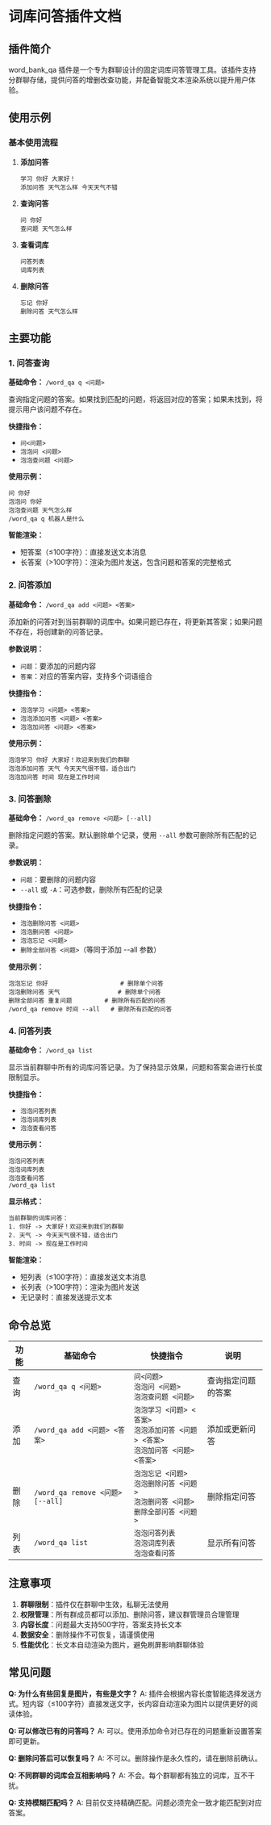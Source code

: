 # 词库问答插件文档

## 插件简介

word_bank_qa 插件是一个专为群聊设计的固定词库问答管理工具。该插件支持分群聊存储，提供问答的增删改查功能，并配备智能文本渲染系统以提升用户体验。

## 使用示例

### 基本使用流程

1. **添加问答**
   ```
   学习 你好 大家好！
   添加问答 天气怎么样 今天天气不错
   ```

2. **查询问答**
   ```
   问 你好
   查问题 天气怎么样
   ```

3. **查看词库**
   ```
   问答列表
   词库列表
   ```

4. **删除问答**
   ```
   忘记 你好
   删除问答 天气怎么样
   ```

## 主要功能

### 1. 问答查询

**基础命令：** `/word_qa q <问题>`

查询指定问题的答案。如果找到匹配的问题，将返回对应的答案；如果未找到，将提示用户该问题不存在。

**快捷指令：**
- `问<问题>`
- `泡泡问 <问题>`
- `泡泡查问题 <问题>`

**使用示例：**
```
问 你好
泡泡问 你好
泡泡查问题 天气怎么样
/word_qa q 机器人是什么
```

**智能渲染：**
- 短答案（≤100字符）：直接发送文本消息
- 长答案（>100字符）：渲染为图片发送，包含问题和答案的完整格式

### 2. 问答添加

**基础命令：** `/word_qa add <问题> <答案>`

添加新的问答对到当前群聊的词库中。如果问题已存在，将更新其答案；如果问题不存在，将创建新的问答记录。

**参数说明：**
- `问题`：要添加的问题内容
- `答案`：对应的答案内容，支持多个词语组合

**快捷指令：**
- `泡泡学习 <问题> <答案>`
- `泡泡添加问答 <问题> <答案>`
- `泡泡加问答 <问题> <答案>`

**使用示例：**
```
泡泡学习 你好 大家好！欢迎来到我们的群聊
泡泡添加问答 天气 今天天气很不错，适合出门
泡泡加问答 时间 现在是工作时间
```

### 3. 问答删除

**基础命令：** `/word_qa remove <问题> [--all]`

删除指定问题的答案。默认删除单个记录，使用 `--all` 参数可删除所有匹配的记录。

**参数说明：**
- `问题`：要删除的问题内容
- `--all` 或 `-A`：可选参数，删除所有匹配的记录

**快捷指令：**
- `泡泡删除问答 <问题>`
- `泡泡删问答 <问题>`
- `泡泡忘记 <问题>`
- `删除全部问答 <问题>`（等同于添加 --all 参数）

**使用示例：**
```
泡泡忘记 你好                    # 删除单个问答
泡泡删除问答 天气                # 删除单个问答
删除全部问答 重复问题         # 删除所有匹配的问答
/word_qa remove 时间 --all   # 删除所有匹配的问答
```

### 4. 问答列表

**基础命令：** `/word_qa list`

显示当前群聊中所有的词库问答记录。为了保持显示效果，问题和答案会进行长度限制显示。

**快捷指令：**
- `泡泡问答列表`
- `泡泡词库列表`
- `泡泡查看问答`

**使用示例：**
```
泡泡问答列表
泡泡词库列表
泡泡查看问答
/word_qa list
```

**显示格式：**
```
当前群聊的词库问答：
1. 你好 -> 大家好！欢迎来到我们的群聊
2. 天气 -> 今天天气很不错，适合出门
3. 时间 -> 现在是工作时间
```

**智能渲染：**
- 短列表（≤100字符）：直接发送文本消息
- 长列表（>100字符）：渲染为图片发送
- 无记录时：直接发送提示文本



## 命令总览

| 功能 | 基础命令 | 快捷指令 | 说明 |
|------|----------|----------|------|
| 查询 | `/word_qa q <问题>` | `问<问题>`<br>`泡泡问 <问题>`<br>`泡泡查问题 <问题>` | 查询指定问题的答案 |
| 添加 | `/word_qa add <问题> <答案>` | `泡泡学习 <问题> <答案>`<br>`泡泡添加问答 <问题> <答案>`<br>`泡泡加问答 <问题> <答案>` | 添加或更新问答 |
| 删除 | `/word_qa remove <问题> [--all]` | `泡泡忘记 <问题>`<br>`泡泡删除问答 <问题>`<br>`泡泡删问答 <问题>`<br>`删除全部问答 <问题>` | 删除指定问答 |
| 列表 | `/word_qa list` | `泡泡问答列表`<br>`泡泡词库列表`<br>`泡泡查看问答` | 显示所有问答 |

## 注意事项

1. **群聊限制**：插件仅在群聊中生效，私聊无法使用
2. **权限管理**：所有群成员都可以添加、删除问答，建议群管理员合理管理
3. **内容长度**：问题最大支持500字符，答案支持长文本
4. **数据安全**：删除操作不可恢复，请谨慎使用
5. **性能优化**：长文本自动渲染为图片，避免刷屏影响群聊体验

## 常见问题

**Q: 为什么有些回复是图片，有些是文字？**
A: 插件会根据内容长度智能选择发送方式。短内容（≤100字符）直接发送文字，长内容自动渲染为图片以提供更好的阅读体验。

**Q: 可以修改已有的问答吗？**
A: 可以。使用添加命令对已存在的问题重新设置答案即可更新。

**Q: 删除问答后可以恢复吗？**
A: 不可以。删除操作是永久性的，请在删除前确认。

**Q: 不同群聊的词库会互相影响吗？**
A: 不会。每个群聊都有独立的词库，互不干扰。

**Q: 支持模糊匹配吗？**
A: 目前仅支持精确匹配。问题必须完全一致才能匹配到对应答案。